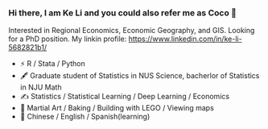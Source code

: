 ### Hi there, I am Ke Li and you could also refer me as Coco 👋
Interested in Regional Economics, Economic Geography, and GIS. Looking for a PhD position. My linkin profile: https://www.linkedin.com/in/ke-li-5682821b1/


- ⚡ R / Stata / Python
- 🖋 Graduate student of Statistics in NUS Science, bacherlor of Statistics in NJU Math
- ✍️ Statistics / Statistical Learning / Deep Learning / Economics
- 🏃 Martial Art / Baking / Building with LEGO / Viewing maps
- 🍻 Chinese / English / Spanish(learning)
  

